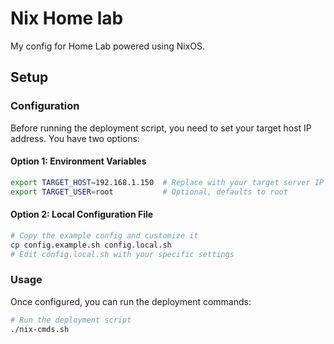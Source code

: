 # Nix Home lab

My config for Home Lab powered using NixOS.

## Setup

### Configuration

Before running the deployment script, you need to set your target host IP address. You have two options:

#### Option 1: Environment Variables

```bash
export TARGET_HOST=192.168.1.150  # Replace with your target server IP
export TARGET_USER=root           # Optional, defaults to root
```

#### Option 2: Local Configuration File

```bash
# Copy the example config and customize it
cp config.example.sh config.local.sh
# Edit config.local.sh with your specific settings
```

### Usage

Once configured, you can run the deployment commands:

```bash
# Run the deployment script
./nix-cmds.sh
```
